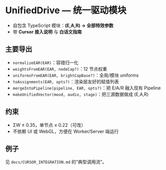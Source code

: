 
# UnifiedDrive — 统一驱动模块

- 自包含 TypeScript 模块：**(E,A,R) → 全部特效参数**
- 带 **Cursor 接入说明** 与 **白话文指南**

## 主要导出
- `normalizeEAR(EAR)`：容错归一化
- `weightsFromEAR(EAR, nodeCap?)`：12 节点权重
- `uniformsFromEAR(EAR, brightCapBase?)`：全局/模块 uniforms
- `toAssignments(EAR, opts?)`：渲染层友好的赋值列表
- `mergeIntoPipeline(pipeline, EAR, opts?)`：把 E/A/R 融入现有 Pipeline
- `makeUnifiedVector(mood, audio, stage)`：把三源数据做成 (E,A,R)

## 约束
- ΣW ≤ 0.35，单节点 ≤ 0.22（可改）
- 不依赖 UI 或 WebGL，方便在 Worker/Server 端运行

## 例子
见 `docs/CURSOR_INTEGRATION.md` 的“典型调用流”。
